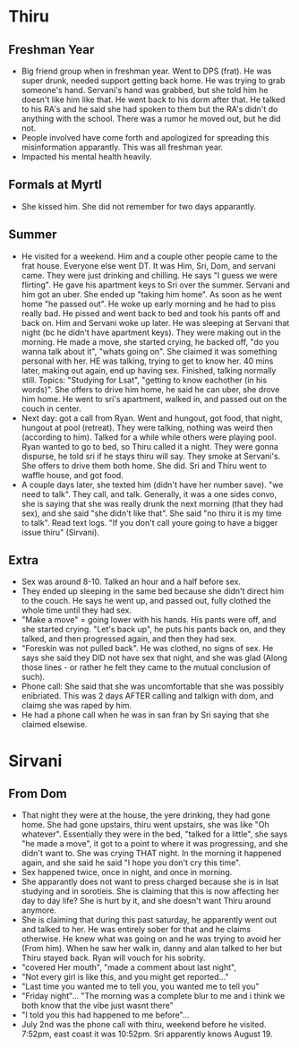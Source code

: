 # Thiru
## Freshman Year
- Big friend group when in freshman year. Went to DPS (frat). He was super drunk, needed support getting back home. He was trying to grab someone's hand. Servani's hand was grabbed, but she told him he doesn't like him like that. He went back to his dorm after that. He talked to his RA's and he said she had spoken to them but the RA's didn't do anything with the school. There was a rumor he moved out, but he did not. 
- People involved have come forth and apologized for spreading this misinformation apparantly. This was all freshman year. 
- Impacted his mental health heavily. 

## Formals at Myrtl
- She kissed him. She did not remember for two days apparantly. 
  
## Summer
- He visited for a weekend. Him and a couple other people came to the frat house. Everyone else went DT. It was Him, Sri, Dom, and servani came. They were just drinking and chilling. He says "I guess we were flirting". He gave his apartment keys to Sri over the summer. Servani and him got an uber. She ended up "taking him home". As soon as he went home "he passed out". He woke up early morning and he had to piss really bad. He pissed and went back to bed and took his pants off and back on. Him and Servani woke up later. He was sleeping at Servani that night (bc he didn't have apartment keys). They were making out in the morning. He made a move, she started crying, he backed off, "do you wanna talk about it", "whats going on". She claimed it was something personal with her. HE was talking, trying to get to know her. 40 mins later, making out again, end up having sex. Finished, talking normally still. Topics: "Studying for Lsat", "getting to know eachother (in his words)". She offers to drive him home, he said he can uber, she drove him home. He went to sri's apartment, walked in, and passed out on the couch in center. 
- Next day: got a call from Ryan. Went and hungout, got food, that night, hungout at pool (retreat). They were talking, nothing was weird then (according to him). Talked for a while while others were playing pool. Ryan wanted to go to bed, so Thiru called it a night. They were gonna dispurse, he told sri if he stays thiru will say. They smoke at Servani's. She offers to drive them both home. She did. Sri and Thiru went to waffle house, and got food.
- A couple days later, she texted him (didn't have her number save). "we need to talk". They call, and talk. Generally, it was a one sides convo, she is saying that she was really drunk the next morning (that they had sex), and she said "she didn't like that". She said "no thiru it is my time to talk". Read text logs. "If you don't call youre going to have a bigger issue thiru" (Sirvani). 

## Extra
- Sex was around 8-10. Talked an hour and a half before sex. 
- They ended up sleeping in the same bed because she didn't direct him to the couch. He says he went up, and passed out, fully clothed the whole time until they had sex.
- "Make a move" = going lower with his hands. His pants were off, and she started crying. "Let's back up", he puts his pants back on, and they talked, and then progressed again, and then they had sex. 
- "Foreskin was not pulled back". He was clothed, no signs of sex. He says she said they DID not have sex that night, and she was glad (Along those lines - or rather he felt they came to the mutual conclusion of such). 
- Phone call: She said that she was uncomfortable that she was possibly enibriated. This was 2 days AFTER calling and talkign with dom, and claimg she was raped by him. 
- He had a phone call when he was in san fran by Sri saying that she claimed elsewise. 

# Sirvani
## From Dom
- That night they were at the house, the yere drinking, they had gone home. She had gone upstairs, thiru went upstairs, she was like "Oh whatever". Essentially they were in the bed, "talked for a little", she says "he made a move", it got to a point to where it was progressing, and she didn't want to. She was crying THAT night. In the morning it happened again, and she said he said "I hope you don't cry this time". 
- Sex happened twice, once in night, and once in morning. 
- She apparantly does not want to press charged because she is in lsat studying and in sorotieis. She is claiming that this is now affecting her day to day life? She is hurt by it, and she doesn't want Thiru around anymore. 
- She is claiming that during this past saturday, he apparently went out and talked to her. He was entirely sober for that and he claims otherwise. He knew what was going on and he was trying to avoid her (From him). When he saw her walk in, danny and alan talked to her but Thiru stayed back. Ryan will vouch for his sobrity.
- "covered Her mouth", "made a comment about last night", 
- "Not every girl is like this, and you might get reported..."
- "Last time you wanted me to tell you, you wanted me to tell you"
- "Friday night"... "The morning was a complete blur to me and i think we both know that the vibe just wasnt there"
- "I told you this had happened to me before"...
- July 2nd was the phone call with thiru, weekend before he visited. 7:52pm, east coast it was 10:52pm. Sri apparently knows August 19.  
